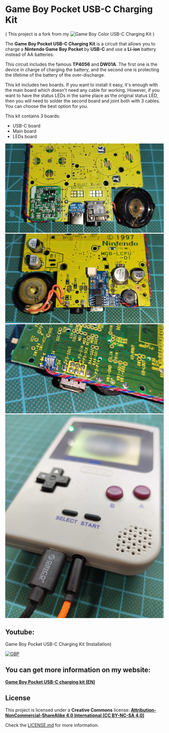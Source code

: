 # Game Boy Pocket USB-C Charging Kit

( This project is a fork from my ![Game Boy Color USB-C Charging Kit](https://github.com/giltesa/Game-Boy-Color-USB-C-charging-kit) )


The **Game Boy Pocket USB-C Charging Kit** is a circuit that allows you to charge a **Nintendo Game Boy Pocket** by **USB-C** and use a **Li-ion** battery instead of AA batteries.

This circuit includes the famous **TP4056** and **DW01A**. The first one is the device in charge of charging the battery, and the second one is protecting the lifetime of the battery of the over-discharge.

This kit includes two boards. If you want to install it easy, it's enough with the main board which doesn't need any cable for working. However, if you want to have the status LEDs in the same place as the original status LED, then you will need to solder the second board and joint both with 3 cables. You can choose the best option for you.

This kit contains 3 boards:

- USB-C board
- Main board
- LEDs board

![GBP](https://raw.githubusercontent.com/giltesa/Game-Boy-Pocket-USB-C-charging-kit/master/5.%20Photos/IMG_20210424_211303.jpg)
![GBP](https://raw.githubusercontent.com/giltesa/Game-Boy-Pocket-USB-C-charging-kit/master/5.%20Photos/IMG_20210424_211317.jpg)
![GBP](https://raw.githubusercontent.com/giltesa/Game-Boy-Pocket-USB-C-charging-kit/master/5.%20Photos/IMG_20210424_211318.jpg)
![GBP](https://raw.githubusercontent.com/giltesa/Game-Boy-Pocket-USB-C-charging-kit/master/5.%20Photos/IMG_20210515_191242.jpg)



## Youtube:

Game Boy Pocket USB-C Charging Kit (Installation)

[![GBP](https://img.youtube.com/vi/yOIhhSY7Itc/0.jpg)](https://www.youtube.com/watch?v=yOIhhSY7Itc)



## You can get more information on my website:

[**Game Boy Pocket USB-C charging kit (EN)**](https://giltesa.com/en/nintendo-usb-c-charging-kit)



## License

This project is licensed under a **Creative Commons** license:
**[Attribution-NonCommercial-ShareAlike 4.0 International (CC BY-NC-SA 4.0) ](https://creativecommons.org/licenses/by-nc-sa/4.0/)**

Check the [LICENSE.md](LICENSE.md) for more information.